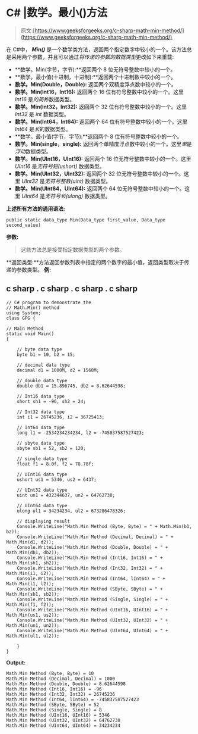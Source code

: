 # C# |数学。最小()方法

> 原文:[https://www.geeksforgeeks.org/c-sharp-math-min-method/](https://www.geeksforgeeks.org/c-sharp-math-min-method/)

在 C#中， ***Min()*** 是一个数学类方法，返回两个指定数字中较小的一个。该方法总是采用两个参数，并且可以通过*将传递的参数的数据类型*更改如下来重载:

*   **数学。Min(字节，字节):**返回两个 8 位无符号整数中较小的一个。
*   **数学。最小值(十进制，十进制):**返回两个十进制数中较小的一个。
*   **数学。Min(Double，Double):** 返回两个双精度浮点数中较小的一个。
*   **数学。Min(Int16，Int16):** 返回两个 16 位有符号整数中较小的一个。这里 *Int16* 是*的简称*数据类型。
*   **数学。Min(Int32，Int32):** 返回两个 32 位有符号整数中较小的一个。这里 *Int32* 是 *int* 数据类型。
*   **数学。Min(Int64，Int64):** 返回两个 64 位有符号整数中较小的一个。这里 *Int64* 是*长*的数据类型。
*   **数学。最小值(字节，字节):**返回两个 8 位有符号整数中较小的一个。
*   **数学。Min(single，single):** 返回两个单精度浮点数中较小的一个。这里*单*是*浮动*数据类型。
*   **数学。Min(UInt16，UInt16):** 返回两个 16 位无符号整数中较小的一个。这里 *UInt16* 是*无符号短(ushort)* 数据类型。
*   **数学。Min(UInt32，UInt32):** 返回两个 32 位无符号整数中较小的一个。这里 *UInt32* 是*无符号整数(uint)* 数据类型。
*   **数学。Min(UInt64，UInt64):** 返回两个 64 位无符号整数中较小的一个。这里 *UInt64* 是*无符号长(ulong)* 数据类型。

**上述所有方法的通用语法:**

```
public static data_type Min(Data_type first_value, Data_type second_value)
```

**参数:**

> 这些方法总是接受指定数据类型的两个参数。

**返回类型:**方法返回参数列表中指定的两个数字的最小值，返回类型取决于传递的参数类型。
**例:**

## c sharp . c sharp . c sharp . c sharp

```
// C# program to demonstrate the
// Math.Min() method
using System;
class GFG {

// Main Method
static void Main()
{

    // byte data type
    byte b1 = 10, b2 = 15;

    // decimal data type
    decimal d1 = 1000M, d2 = 1568M;

    // double data type
    double db1 = 15.896745, db2 = 8.62644598;

    // Int16 data type
    short sh1 = -96, sh2 = 24;

    // Int32 data type
    int i1 = 26745236, i2 = 36725413;

    // Int64 data type
    long l1 = -2534234234234, l2 = -745837587527423;

    // sbyte data type
    sbyte sb1 = 52, sb2 = 120;

    // single data type
    float f1 = 8.0f, f2 = 78.78f;

    // UInt16 data type
    ushort us1 = 5346, us2 = 6437;

    // UInt32 data type
    uint un1 = 432344637, un2 = 64762738;

    // UInt64 data type
    ulong ul1 = 34234234, ul2 = 673286478326;

    // displaying result
    Console.WriteLine("Math.Min Method (Byte, Byte) = " + Math.Min(b1, b2));
    Console.WriteLine("Math.Min Method (Decimal, Decimal) = " + Math.Min(d1, d2));
    Console.WriteLine("Math.Min Method (Double, Double) = " + Math.Min(db1, db2));
    Console.WriteLine("Math.Min Method (Int16, Int16) = " + Math.Min(sh1, sh2));
    Console.WriteLine("Math.Min Method (Int32, Int32) = " + Math.Min(i1, i2));
    Console.WriteLine("Math.Min Method (Int64, lInt64) = " + Math.Min(l1, l2));
    Console.WriteLine("Math.Min Method (SByte, SByte) = " + Math.Min(sb1, sb2));
    Console.WriteLine("Math.Min Method (Single, Single) = " + Math.Min(f1, f2));
    Console.WriteLine("Math.Min Method (UInt16, UInt16) = " + Math.Min(us1, us2));
    Console.WriteLine("Math.Min Method (UInt32, UInt32) = " + Math.Min(un1, un2));
    Console.WriteLine("Math.Min Method (UInt64, UInt64) = " + Math.Min(ul1, ul2));

    }
}
```

**Output:** 

```
Math.Min Method (Byte, Byte) = 10
Math.Min Method (Decimal, Decimal) = 1000
Math.Min Method (Double, Double) = 8.62644598
Math.Min Method (Int16, Int16) = -96
Math.Min Method (Int32, Int32) = 26745236
Math.Min Method (Int64, lInt64) = -745837587527423
Math.Min Method (SByte, SByte) = 52
Math.Min Method (Single, Single) = 8
Math.Min Method (UInt16, UInt16) = 5346
Math.Min Method (UInt32, UInt32) = 64762738
Math.Min Method (UInt64, UInt64) = 34234234
```